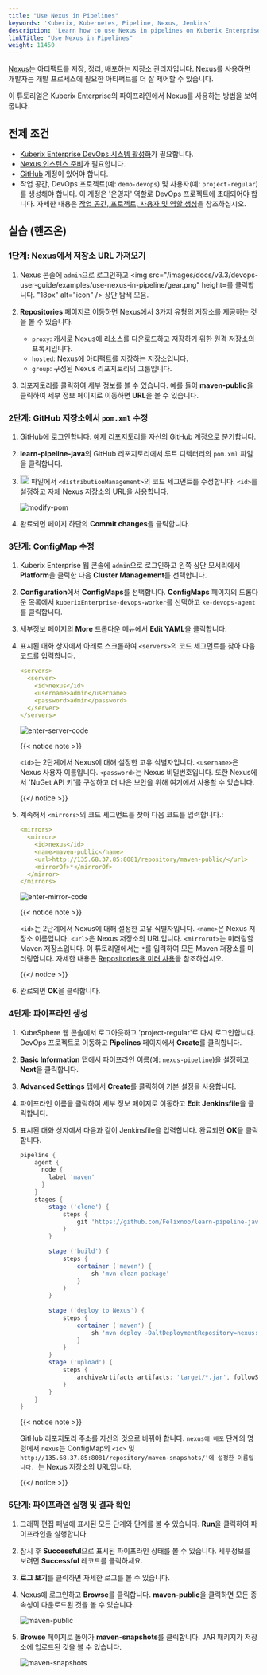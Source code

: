 ```yaml
---
title: "Use Nexus in Pipelines"
keywords: 'Kuberix, Kubernetes, Pipeline, Nexus, Jenkins'
description: 'Learn how to use Nexus in pipelines on Kuberix Enterprise.'
linkTitle: "Use Nexus in Pipelines"
weight: 11450
---
```


[Nexus](https://www.sonatype.com/products/repository-oss)는 아티팩트를 저장, 정리, 배포하는 저장소 관리자입니다. Nexus를 사용하면 개발자는 개발 프로세스에 필요한 아티팩트를 더 잘 제어할 수 있습니다.

이 튜토리얼은 Kuberix Enterprise의 파이프라인에서 Nexus를 사용하는 방법을 보여줍니다.

## 전제 조건

- [Kuberix Enterprise DevOps 시스템 활성화](../../../pluggable-components/devops/)가 필요합니다.
- [Nexus 인스턴스 준비](https://help.sonatype.com/repomanager3/installation)가 필요합니다.
- [GitHub](https://github.com/) 계정이 있어야 합니다.
- 작업 공간, DevOps 프로젝트(예: `demo-devops`) 및 사용자(예: `project-regular`)를 생성해야 합니다. 이 계정은 '운영자' 역할로 DevOps 프로젝트에 초대되어야 합니다. 자세한 내용은 [작업 공간, 프로젝트, 사용자 및 역할 생성](../../../quick-start/create-workspace-and-project/)을 참조하십시오.

## 실습 (핸즈온)

### 1단계: Nexus에서 저장소 URL 가져오기

1. Nexus 콘솔에 `admin`으로 로그인하고 <img src="/images/docs/v3.3/devops-user-guide/examples/use-nexus-in-pipeline/gear.png" height=를 클릭합니다. "18px" alt="icon" /> 상단 탐색 모음.

2. **Repositories** 페이지로 이동하면 Nexus에서 3가지 유형의 저장소를 제공하는 것을 볼 수 있습니다.

   - `proxy`: 캐시로 Nexus에 리소스를 다운로드하고 저장하기 위한 원격 저장소의 프록시입니다.
   - `hosted`: Nexus에 아티팩트를 저장하는 저장소입니다.
   - `group`: 구성된 Nexus 리포지토리의 그룹입니다.

3. 리포지토리를 클릭하여 세부 정보를 볼 수 있습니다. 예를 들어 **maven-public**을 클릭하여 세부 정보 페이지로 이동하면 **URL**을 볼 수 있습니다.

### 2단계: GitHub 저장소에서 `pom.xml` 수정

1. GitHub에 로그인합니다. [예제 리포지토리](https://github.com/devops-ws/learn-pipeline-java)를 자신의 GitHub 계정으로 분기합니다.

2. **learn-pipeline-java**의 GitHub 리포지토리에서 루트 디렉터리의 `pom.xml` 파일을 클릭합니다.

3. <img src="/images/docs/v3.3/devops-user-guide/examples/use-nexus-in-pipeline/github-edit-icon.png" height="18px" alt="icon " /> 파일에서 `<distributionManagement>`의 코드 세그먼트를 수정합니다. `<id>`를 설정하고 자체 Nexus 저장소의 URL을 사용합니다.

   ![modify-pom](/images/docs/v3.3/devops-user-guide/examples/use-nexus-in-pipeline/modify-pom.png)

4. 완료되면 페이지 하단의 **Commit changes**을 클릭합니다.

### 3단계: ConfigMap 수정

1. Kuberix Enterprise 웹 콘솔에 `admin`으로 로그인하고 왼쪽 상단 모서리에서 **Platform**을 클릭한 다음 **Cluster Management**를 선택합니다.

2. **Configuration**에서 **ConfigMaps**를 선택합니다. **ConfigMaps** 페이지의 드롭다운 목록에서 `kuberixEnterprise-devops-worker`를 선택하고 `ke-devops-agent`를 클릭합니다.

3. 세부정보 페이지의 **More** 드롭다운 메뉴에서 **Edit YAML**을 클릭합니다.

4. 표시된 대화 상자에서 아래로 스크롤하여 `<servers>`의 코드 세그먼트를 찾아 다음 코드를 입력합니다.

   ```yaml
   <servers>
     <server>
       <id>nexus</id>
       <username>admin</username>
       <password>admin</password>
     </server>
   </servers>
   ```

   ![enter-server-code](/images/docs/v3.3/devops-user-guide/examples/use-nexus-in-pipeline/enter-server-code.png)

   {{< notice note >}}

   `<id>`는 2단계에서 Nexus에 대해 설정한 고유 식별자입니다. `<username>`은 Nexus 사용자 이름입니다. `<password>`는 Nexus 비밀번호입니다. 또한 Nexus에서 'NuGet API 키'를 구성하고 더 나은 보안을 위해 여기에서 사용할 수 있습니다.

   {{</ notice >}}

5. 계속해서 `<mirrors>`의 코드 세그먼트를 찾아 다음 코드를 입력합니다.:

   ```yaml
   <mirrors>
     <mirror>
       <id>nexus</id>
       <name>maven-public</name>
       <url>http://135.68.37.85:8081/repository/maven-public/</url>
       <mirrorOf>*</mirrorOf>
     </mirror>
   </mirrors>
   ```

   ![enter-mirror-code](/images/docs/v3.3/devops-user-guide/examples/use-nexus-in-pipeline/enter-mirror-code.png)

   {{< notice note >}}

   `<id>`는 2단계에서 Nexus에 대해 설정한 고유 식별자입니다. `<name>`은 Nexus 저장소 이름입니다. `<url>`은 Nexus 저장소의 URL입니다. `<mirrorOf>`는 미러링할 Maven 저장소입니다. 이 튜토리얼에서는 `*`를 입력하여 모든 Maven 저장소를 미러링합니다. 자세한 내용은 [Repositories용 미러 사용](https://maven.apache.org/guides/mini/guide-mirror-settings.html)을 참조하십시오.

   {{</ notice >}}

6. 완료되면 **OK**을 클릭합니다.

### 4단계: 파이프라인 생성

1. KubeSphere 웹 콘솔에서 로그아웃하고 'project-regular'로 다시 로그인합니다. DevOps 프로젝트로 이동하고 **Pipelines** 페이지에서 **Create**를 클릭합니다.

2. **Basic Information** 탭에서 파이프라인 이름(예: `nexus-pipeline`)을 설정하고 **Next**을 클릭합니다.

3. **Advanced Settings** 탭에서 **Create**를 클릭하여 기본 설정을 사용합니다.

4. 파이프라인 이름을 클릭하여 세부 정보 페이지로 이동하고 **Edit Jenkinsfile**을 클릭합니다.

5. 표시된 대화 상자에서 다음과 같이 Jenkinsfile을 입력합니다. 완료되면 **OK**을 클릭합니다.

   ```groovy
   pipeline {
       agent {
         node {
           label 'maven'
         }
       }
       stages {
           stage ('clone') {
               steps {
                   git 'https://github.com/Felixnoo/learn-pipeline-java.git'
               }
           }
           
           stage ('build') {
               steps {
                   container ('maven') {
                       sh 'mvn clean package'
                   }
               }  
           }
           
           stage ('deploy to Nexus') {
               steps {
                   container ('maven') {
                       sh 'mvn deploy -DaltDeploymentRepository=nexus::default::http://135.68.37.85:8081/repository/maven-snapshots/'
                   }   
               }
           }
           stage ('upload') {
               steps {
                   archiveArtifacts artifacts: 'target/*.jar', followSymlinks: false
               }
           }
       }
   }
   ```

   {{< notice note >}}

   GitHub 리포지토리 주소를 자신의 것으로 바꿔야 합니다. `nexus에 배포` 단계의 명령에서 `nexus`는 ConfigMap의 `<id>` 및 `http://135.68.37.85:8081/repository/maven-snapshots/'에 설정한 이름입니다. `는 Nexus 저장소의 URL입니다.
   
   {{</ notice >}}

### 5단계: 파이프라인 실행 및 결과 확인

1. 그래픽 편집 패널에 표시된 모든 단계와 단계를 볼 수 있습니다. **Run**을 클릭하여 파이프라인을 실행합니다.

2. 잠시 후 **Successful**으로 표시된 파이프라인 상태를 볼 수 있습니다. 세부정보를 보려면 **Successful** 레코드를 클릭하세요.

3. **로그 보기**를 클릭하면 자세한 로그를 볼 수 있습니다.

4. Nexus에 로그인하고 **Browse**를 클릭합니다. **maven-public**을 클릭하면 모든 종속성이 다운로드된 것을 볼 수 있습니다.

   ![maven-public](/images/docs/v3.3/devops-user-guide/examples/use-nexus-in-pipeline/maven-public.png)

5. **Browse** 페이지로 돌아가 **maven-snapshots**를 클릭합니다. JAR 패키지가 저장소에 업로드된 것을 볼 수 있습니다.

   ![maven-snapshots](/images/docs/v3.3/devops-user-guide/examples/use-nexus-in-pipeline/maven-snapshots.png)



